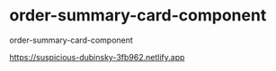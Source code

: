# order-summary-card-component
order-summary-card-component

https://suspicious-dubinsky-3fb962.netlify.app
